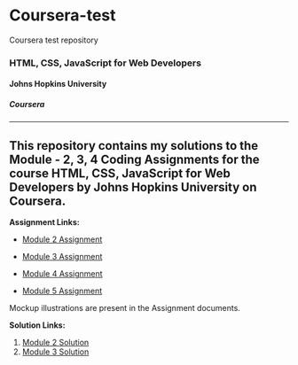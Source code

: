 # Coursera-test
Coursera test repository

### HTML, CSS, JavaScript for Web Developers
#### Johns Hopkins University
##### Coursera
---
This repository contains my solutions to the Module - 2, 3, 4 Coding Assignments for the course HTML, CSS, JavaScript for Web Developers by Johns Hopkins University on Coursera. 
---
**Assignment Links:**

- [Module 2 Assignment](http://goo.gl/4Blt4G)

- [Module 3 Assignment](http://bit.ly/1mKZzJ5)

- [Module 4 Assignment](http://bit.ly/21StgWz)

- [Module 5 Assignment](http://bit.ly/1UWgPJ1)

Mockup illustrations are present in the Assignment documents.


**Solution Links:**

1. [Module 2 Solution](https://anant2003.github.io/coursera-test/Module%202%20-%20solution/index.html)
2. [Module 3 Solution](https://anant2003.github.io/coursera-test/Module-3-solution/)



